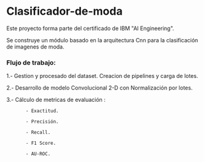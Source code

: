 # Clasificador-de-moda

Este proyecto forma parte del certificado de IBM "AI Engineering".

Se construye un módulo basado en la arquitectura Cnn para la clasificación de imagenes de moda.
### Flujo de trabajo:

1.- Gestion y procesado del dataset. Creacion de pipelines y carga de lotes.

2.- Desarrollo de modelo Convolucional 2-D con Normalización por lotes.

3.- Cálculo de metricas de evaluación :

           - Exactitud.
           
           - Precisión.
           
           - Recall.
           
           - F1 Score.
           
           - AU-ROC.
